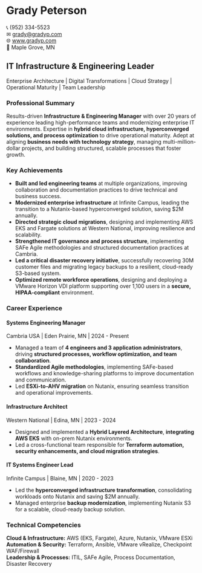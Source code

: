 # Grady Peterson  
📞 (952) 334-5523  
✉ grady@gradyp.com  
🌐 www.gradyp.com  
📍 Maple Grove, MN  

## **IT Infrastructure & Engineering Leader**  
Enterprise Architecture | Digital Transformations | Cloud Strategy | Operational Maturity | Team Leadership  

### **Professional Summary**  
Results-driven **Infrastructure & Engineering Manager** with over 20 years of experience leading high-performance teams and modernizing enterprise IT environments. Expertise in **hybrid cloud infrastructure, hyperconverged solutions, and process optimization** to drive operational maturity. Adept at aligning **business needs with technology strategy**, managing multi-million-dollar projects, and building structured, scalable processes that foster growth.  

### **Key Achievements**  
- **Built and led engineering teams** at multiple organizations, improving collaboration and documentation practices to drive technical and business success.  
- **Modernized enterprise infrastructure** at Infinite Campus, leading the transition to a Nutanix-based hyperconverged solution, saving $2M annually.  
- **Directed strategic cloud migrations**, designing and implementing AWS EKS and Fargate solutions at Western National, improving resilience and scalability.  
- **Strengthened IT governance and process structure**, implementing SAFe Agile methodologies and structured documentation practices at Cambria.  
- **Led a critical disaster recovery initiative**, successfully recovering 30M customer files and migrating legacy backups to a resilient, cloud-ready S3-based system.  
- **Optimized remote workforce operations**, designing and deploying a VMware Horizon VDI platform supporting over 1,100 users in a **secure, HIPAA-compliant** environment.  

### **Career Experience**  
#### **Systems Engineering Manager**  
Cambria USA | Eden Prairie, MN | 2024 - Present  
- Managed a team of **4 engineers and 3 application administrators**, driving **structured processes, workflow optimization, and team collaboration**.  
- **Standardized Agile methodologies**, implementing SAFe-based workflows and knowledge-sharing platforms to improve documentation and communication.  
- Led **ESXi-to-AHV migration** on Nutanix, ensuring seamless transition and operational improvements.  

#### **Infrastructure Architect**  
Western National | Edina, MN | 2023 - 2024  
- Designed and implemented a **Hybrid Layered Architecture**, **integrating AWS EKS** with on-prem Nutanix environments.  
- Led a cross-functional team responsible for **Terraform automation, security enhancements, and cloud migration strategies**.  

#### **IT Systems Engineer Lead**  
Infinite Campus | Blaine, MN | 2020 - 2023  
- Led the **hyperconverged infrastructure transformation**, consolidating workloads onto Nutanix and saving $2M annually.  
- Managed enterprise **backup modernization**, implementing Nutanix S3 for a scalable, cloud-ready backup solution.  

### **Technical Competencies**  
**Cloud & Infrastructure:** AWS (EKS, Fargate), Azure, Nutanix, VMware ESXi  
**Automation & Security:** Terraform, Ansible, VMware vRealize, Checkpoint WAF/Firewall  
**Leadership & Processes:** ITIL, SAFe Agile, Process Documentation, Disaster Recovery  
